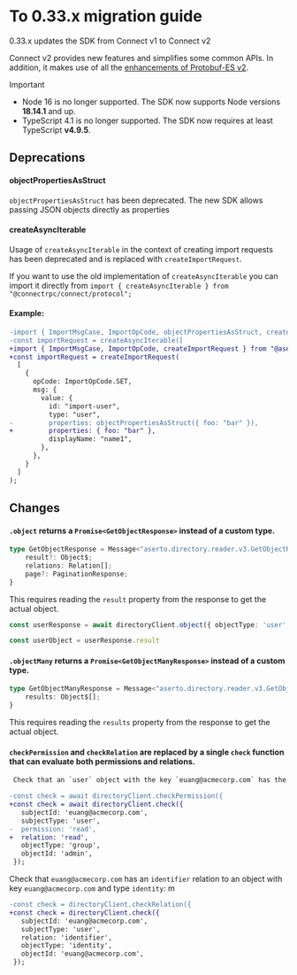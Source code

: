 # To 0.33.x migration guide

0.33.x updates the SDK from Connect v1 to Connect v2

Connect v2 provides new features and simplifies some common APIs. In addition,
it makes use of all the [enhancements of Protobuf-ES v2](https://buf.build/blog/protobuf-es-v2).

> [!IMPORTANT]
>
> - Node 16 is no longer supported. The SDK now supports Node versions **18.14.1** and up.
> - TypeScript 4.1 is no longer supported. The SDK now requires at least TypeScript **v4.9.5**.

## Deprecations

#### objectPropertiesAsStruct

 `objectPropertiesAsStruct` has been deprecated. The new SDK allows passing JSON objects directly as properties

#### createAsyncIterable
Usage of `createAsyncIterable` in the context of creating import requests has been deprecated and is replaced with `createImportRequest`.

If you want to use the old implementation of `createAsyncIterable` you can import it directly from  `import { createAsyncIterable } from "@connectrpc/connect/protocol";`

#### Example:
```diff
-import { ImportMsgCase, ImportOpCode, objectPropertiesAsStruct, createAsyncIterable } from "@aserto/aserto-node"
-const importRequest = createAsyncIterable([
+import { ImportMsgCase, ImportOpCode, createImportRequest } from "@aserto/aserto-node"
+const importRequest = createImportRequest(
  [
    {
      opCode: ImportOpCode.SET,
      msg: {
        value: {
          id: "import-user",
          type: "user",
-         properties: objectPropertiesAsStruct({ foo: "bar" }),
+         properties: { foo: "bar" },
          displayName: "name1",
        },
      },
    }
  ]
);
```

## Changes

#### `.object` returns a `Promise<GetObjectResponse>` instead of a custom type.
```ts
type GetObjectResponse = Message<"aserto.directory.reader.v3.GetObjectResponse"> & {
    result?: Object$;
    relations: Relation[];
    page?: PaginationResponse;
}
```

This requires reading the `result` property from the response to get the actual object.

```ts
const userResponse = await directoryClient.object({ objectType: 'user', objectId: 'euang@acmecorp.com' });

const userObject = userResponse.result
```

#### `.objectMany` returns a `Promise<GetObjectManyResponse>` instead of a custom type.

```ts
type GetObjectManyResponse = Message<"aserto.directory.reader.v3.GetObjectManyResponse"> & {
    results: Object$[];
}
```

This requires reading the `results` property from the response to get the actual object.

#### `checkPermission` and `checkRelation` are replaced by a single `check` function that can evaluate both permissions and relations.

```diff
 Check that an `user` object with the key `euang@acmecorp.com` has the `read` permission in the `admin` group:

-const check = await directoryClient.checkPermission({
+const check = await directoryClient.check({
   subjectId: 'euang@acmecorp.com',
   subjectType: 'user',
-  permission: 'read',
+  relation: 'read',
   objectType: 'group',
   objectId: 'admin',
 });
```
 Check that `euang@acmecorp.com` has an `identifier` relation to an object with key `euang@acmecorp.com` and type `identity`:
m
```diff
-const check = directoryClient.checkRelation({
+const check = directoryClient.check({
   subjectId: 'euang@acmecorp.com',
   subjectType: 'user',
   relation: 'identifier',
   objectType: 'identity',
   objectId: 'euang@acmecorp.com',
 });
```
